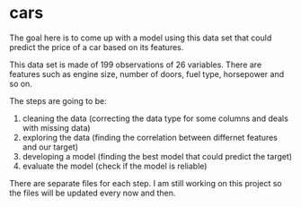 # cars

The goal here is to come up with a model using this data set that could predict the price of a car based on its features.

This data set is made of 199 observations of 26 variables.
There are features such as engine size, number of doors, fuel type, horsepower and so on.

The steps are going to be:
1. cleaning the data (correcting the data type for some columns and deals with missing data)
2. exploring the data (finding the correlation between differnet features and our target)
3. developing a model (finding the best model that could predict the target)
4. evaluate the model (check if the model is reliable)

There are separate files for each step.
I am still working on this project so the files will be updated every now and then.

